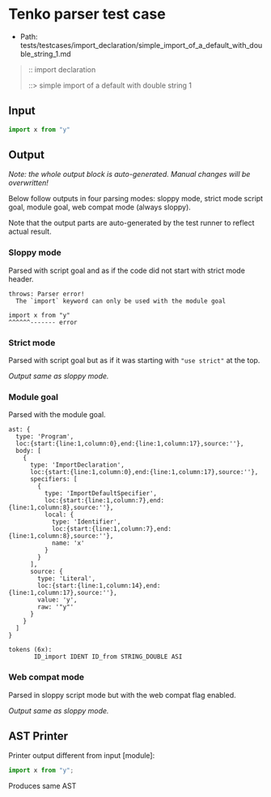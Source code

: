 # Tenko parser test case

- Path: tests/testcases/import_declaration/simple_import_of_a_default_with_double_string_1.md

> :: import declaration
>
> ::> simple import of a default with double string 1

## Input

`````js
import x from "y"
`````

## Output

_Note: the whole output block is auto-generated. Manual changes will be overwritten!_

Below follow outputs in four parsing modes: sloppy mode, strict mode script goal, module goal, web compat mode (always sloppy).

Note that the output parts are auto-generated by the test runner to reflect actual result.

### Sloppy mode

Parsed with script goal and as if the code did not start with strict mode header.

`````
throws: Parser error!
  The `import` keyword can only be used with the module goal

import x from "y"
^^^^^^------- error
`````

### Strict mode

Parsed with script goal but as if it was starting with `"use strict"` at the top.

_Output same as sloppy mode._

### Module goal

Parsed with the module goal.

`````
ast: {
  type: 'Program',
  loc:{start:{line:1,column:0},end:{line:1,column:17},source:''},
  body: [
    {
      type: 'ImportDeclaration',
      loc:{start:{line:1,column:0},end:{line:1,column:17},source:''},
      specifiers: [
        {
          type: 'ImportDefaultSpecifier',
          loc:{start:{line:1,column:7},end:{line:1,column:8},source:''},
          local: {
            type: 'Identifier',
            loc:{start:{line:1,column:7},end:{line:1,column:8},source:''},
            name: 'x'
          }
        }
      ],
      source: {
        type: 'Literal',
        loc:{start:{line:1,column:14},end:{line:1,column:17},source:''},
        value: 'y',
        raw: '"y"'
      }
    }
  ]
}

tokens (6x):
       ID_import IDENT ID_from STRING_DOUBLE ASI
`````


### Web compat mode

Parsed in sloppy script mode but with the web compat flag enabled.

_Output same as sloppy mode._

## AST Printer

Printer output different from input [module]:

````js
import x from "y";
````

Produces same AST
